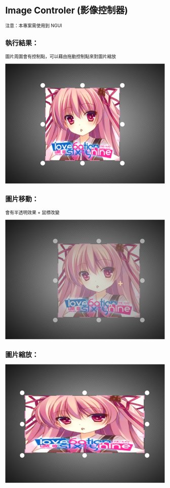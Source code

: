 # Image Controler (影像控制器)

注意：本專案需使用到 NGUI

## 執行結果：

圖片周圍會有控制點，可以藉由拖動控制點來對圖片縮放

<img src="https://raw.githubusercontent.com/Lolikitty/Image_Control/master/Image%20Control/GitHub/A.jpg" />

## 圖片移動： 

會有半透明效果 + 鼠標改變

<img src="https://raw.githubusercontent.com/Lolikitty/Image_Control/master/Image%20Control/GitHub/B.jpg" />

## 圖片縮放：

<img src="https://raw.githubusercontent.com/Lolikitty/Image_Control/master/Image%20Control/GitHub/C.jpg" />


